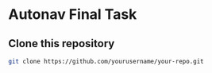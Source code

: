 # Autonav Final Task
## Clone this repository
```bash
git clone https://github.com/yourusername/your-repo.git
